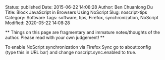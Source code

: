 Status: published
Date: 2015-06-22 14:08:28
Author: Ben Chuanlong Du
Title: Block JavaScript in Browsers Using NoScript
Slug: noscript-tips
Category: Software
Tags: software, tips, Firefox, synchronization, NoScript
Modified: 2020-05-22 14:08:28

**
Things on this page are
fragmentary and immature notes/thoughts of the author.
Please read with your own judgement!
**

To enable NoScript synchronization via Firefox Sync go to about:config (type this in URL bar) 
and change noscript.sync.enabled to true.
